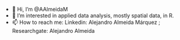 - 👋 Hi, I’m @AAlmeidaM
- 👀 I’m interested in applied data analysis, mostly spatial data, in R.
- 📫 How to reach me: Linkedin: Alejandro Almeida Márquez ; Researchgate: Alejandro Almeida

<!---
AAlmeidaM/AAlmeidaM is a ✨ special ✨ repository because its `README.md` (this file) appears on your GitHub profile.
You can click the Preview link to take a look at your changes.
--->
